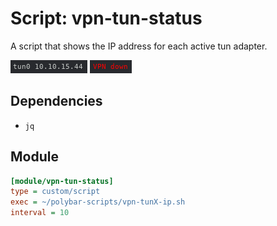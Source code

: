 # Script: vpn-tun-status

A script that shows the IP address for each active tun adapter.

![vpn-tun-status](screenshots/1.png)
![vpn-tun-status](screenshots/2.png)


## Dependencies

* `jq`


## Module

```ini
[module/vpn-tun-status]
type = custom/script
exec = ~/polybar-scripts/vpn-tunX-ip.sh
interval = 10
```
